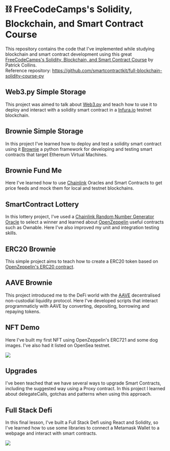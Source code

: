 # ⛓️ FreeCodeCamps's Solidity, Blockchain, and Smart Contract Course

This repository contains the code that I've implemented while studying blockchain and smart contract development using this great [FreeCodeCamps's Solidity, Blockchain, and Smart Contract Course](https://youtu.be/M576WGiDBdQ) by Patrick Collins.  
Reference repository: https://github.com/smartcontractkit/full-blockchain-solidity-course-py

## Web3.py Simple Storage

This project was aimed to talk about [Web3.py](https://web3py.readthedocs.io/en/stable/#) and teach how to use it to deploy and interact with a solidity smart contract in a [Infura.io](https://infura.io/) testnet blockchain.

## Brownie Simple Storage

In this project I've learned how to deploy and test a solidity smart contract using it [Brownie](https://eth-brownie.readthedocs.io/en/stable/) a python framework for developing and testing smart contracts that target Ethereum Virtual Machines.

## Brownie Fund Me

Here I've learned how to use [Chainlink](https://chain.link/) Oracles and Smart Contracts to get price feeds and mock them for local and testnet blockchains.

## SmartContract Lottery

In this lottery project, I've used a [Chainlink Random Number Generator Oracle](https://docs.chain.link/docs/get-a-random-number/) to select a winner and learned about [OpenZeppelin](https://openzeppelin.com/contracts/) useful contracts such as Ownable. Here I've also improved my unit and integration testing skills.

## ERC20 Brownie

This simple project aims to teach how to create a ERC20 token based on [OpenZeppelin's ERC20 contract](https://docs.openzeppelin.com/contracts/2.x/api/token/erc20).

## AAVE Brownie

This project introduced me to the DeFi world with the [AAVE](https://docs.aave.com/developers/v/2.0/) decentralised non-custodial liquidity protocol. Here I've developed scripts that interact programmaticly with AAVE by converting, depositing, borrowing and repaying tokens.

## NFT Demo

Here I've built my first NFT using OpenZeppelin's ERC721 and some dog images. I've also had it listed on OpenSea testnet.

![](https://i.imgur.com/M7o18qI.png)

## Upgrades

I've been teached that we have several ways to upgrade Smart Contracts, including the suggested way using a Proxy contract. In this project I learned about delegateCalls, gotchas and patterns when using this approach.

## Full Stack Defi

In this final lesson, I've built a Full Stack Defi using React and Solidity, so I've learned how to use some libraries to connect a Metamask Wallet to a webpage and interact with smart contracts.

![](https://github.com/PatrickAlphaC/defi-stake-yield-brownie/raw/main/web-image.png)



